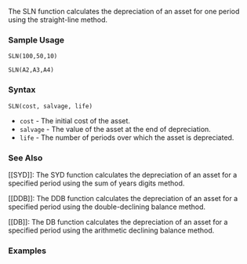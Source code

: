 The SLN function calculates the depreciation of an asset for one period using the straight-line method.

### Sample Usage

`SLN(100,50,10)`

`SLN(A2,A3,A4)`

### Syntax

`SLN(cost, salvage, life)`

* `cost` - The initial cost of the asset.
* `salvage` - The value of the asset at the end of depreciation.
* `life` - The number of periods over which the asset is depreciated.

### See Also

[[SYD]]: The SYD function calculates the depreciation of an asset for a specified period using the sum of years digits method.

[[DDB]]: The DDB function calculates the depreciation of an asset for a specified period using the double-declining balance method.

[[DB]]: The DB function calculates the depreciation of an asset for a specified period using the arithmetic declining balance method.

### Examples